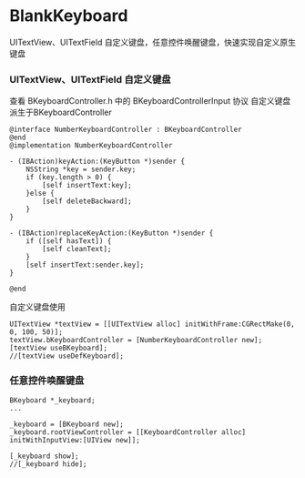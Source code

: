 # BlankKeyboard
UITextView、UITextField 自定义键盘，任意控件唤醒键盘，快速实现自定义原生键盘

### UITextView、UITextField 自定义键盘
查看 BKeyboardController.h 中的 BKeyboardControllerInput 协议
自定义键盘派生于BKeyboardController
```
@interface NumberKeyboardController : BKeyboardController
@end
@implementation NumberKeyboardController

- (IBAction)keyAction:(KeyButton *)sender {
    NSString *key = sender.key;
    if (key.length > 0) {
        [self insertText:key];
    }else {
        [self deleteBackward];
    }
}

- (IBAction)replaceKeyAction:(KeyButton *)sender {
    if ([self hasText]) {
        [self cleanText];
    }
    [self insertText:sender.key];
}

@end
```
自定义键盘使用
```
UITextView *textView = [[UITextView alloc] initWithFrame:CGRectMake(0, 0, 100, 50)];
textView.bKeyboardController = [NumberKeyboardController new];
[textView useBKeyboard];
//[textView useDefKeyboard];
```

### 任意控件唤醒键盘

```
BKeyboard *_keyboard;
...

_keyboard = [BKeyboard new];
_keyboard.rootViewController = [[KeyboardController alloc] initWithInputView:[UIView new]];

[_keyboard show];
//[_keyboard hide];
```

